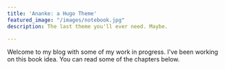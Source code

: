 ```yaml
---
title: 'Ananke: a Hugo Theme'
featured_image: "/images/notebook.jpg"
description: The last theme you'll ever need. Maybe.

---
```

Welcome to my blog with some of my work in progress. I've been working on this book idea. You can read some of the chapters below.